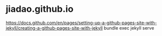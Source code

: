 # jiadao.github.io
https://docs.github.com/en/pages/setting-up-a-github-pages-site-with-jekyll/creating-a-github-pages-site-with-jekyll
bundle exec jekyll serve